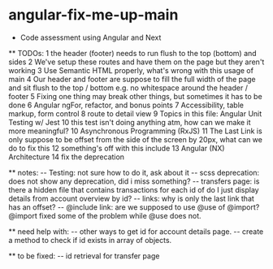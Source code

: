 # angular-fix-me-up-main
 * Code assessment using Angular and Next

 ** TODOs:
 1 the header (footer) needs to run flush to the top (bottom) and sides
 2 We've setup these routes and have them on the page but they aren't working
 3 Use Semantic HTML properly, what's wrong with this usage of main
 4 Our header and footer are suppose to fill the full width of the page and sit flush to the top / bottom e.g. no whitespace around the header / footer
 5 Fixing one thing may break other things, but sometimes it has to be done
 6 Angular ngFor, refactor, and bonus points
 7 Accessibility, table markup, form control
 8 route to detail view
 9 Topics in this file: Angular Unit Testing w/ Jest
 10 this test isn't doing anything atm, how can we make it more meaningful?
 10 Asynchronous Programming (RxJS)
 11 The Last Link is only suppose to be offset from the side of the screen by 20px, what can we do to fix this
 12 something's off with this include
 13 Angular (NX) Architecture
 14 fix the deprecation

 ** notes:
 -- Testing: not sure how to do it, ask about it
 -- scss deprecation: does not show any deprecation, did i miss something?
 -- transfers page: is there a hidden file that contains transactions for each id of do I just display details from account overview by id?
 -- links: why is  only the  last link that has an offset?
 -- @include link: are we supposed to use @use of @import? @import fixed some of the problem while @use does not.
 
 ** need help with:
 -- other ways to get id for account details page.
 -- create a method to check if id exists in array of objects.

 ** to be fixed:
 -- id retrieval for transfer page
